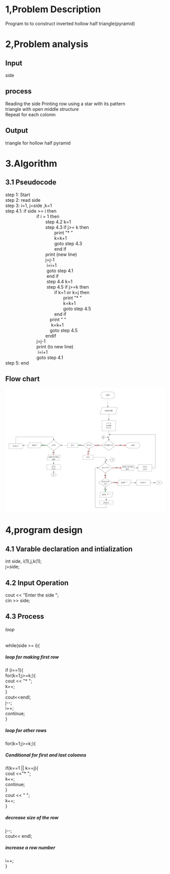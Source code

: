 # 1,Problem Description
Program to to construct inverted hollow half triangle(pyramid)
# 2,Problem analysis
## Input 
side
## process
Reading the side
Printing row using a star with its pattern</br>
triangle with open middle structure </br>
Repeat for each colomn 
## Output
triangle for hollow half pyramid 
# 3.Algorithm
## 3.1 Pseudocode
step 1: Start </br>
step 2: read side </br>
step 3: i=1, j=side ,k=1 </br>
step 4.1: if side >= i then </br>
&emsp;&emsp;&emsp;&emsp;&emsp;&emsp;&emsp;if i = 1 then </br>
&emsp;&emsp;&emsp;&emsp;&emsp;&emsp;&emsp;&emsp;&emsp;step 4.2 k=1 </br>
&emsp;&emsp;&emsp;&emsp;&emsp;&emsp;&emsp;&emsp;&emsp;step 4.3 if j>= k then </br>
&emsp;&emsp;&emsp;&emsp;&emsp;&emsp;&emsp;&emsp;&emsp;&emsp;&emsp;print "*  " </br>
&emsp;&emsp;&emsp;&emsp;&emsp;&emsp;&emsp;&emsp;&emsp;&emsp;&emsp;k=k+1 </br>
&emsp;&emsp;&emsp;&emsp;&emsp;&emsp;&emsp;&emsp;&emsp;&emsp;&emsp;goto step 4.3 </br>
&emsp;&emsp;&emsp;&emsp;&emsp;&emsp;&emsp;&emsp;&emsp;&emsp;&emsp;end if </br>
&emsp;&emsp;&emsp;&emsp;&emsp;&emsp;&emsp;&emsp;&emsp;print (new line) </br>
&emsp;&emsp;&emsp;&emsp;&emsp;&emsp;&emsp;&emsp;&emsp;j=j-1 </br>
&emsp;&emsp;&emsp;&emsp;&emsp;&emsp;&emsp;&emsp;&emsp; i=i+1 </br>
&emsp;&emsp;&emsp;&emsp;&emsp;&emsp;&emsp;&emsp;&emsp; goto step 4.1 </br>
&emsp;&emsp;&emsp;&emsp;&emsp;&emsp;&emsp;&emsp;&emsp; end if </br>
&emsp;&emsp;&emsp;&emsp;&emsp;&emsp;&emsp;&emsp;&emsp; step 4.4 k=1 </br>
&emsp;&emsp;&emsp;&emsp;&emsp;&emsp;&emsp;&emsp;&emsp; step 4.5 if j>=k then </br>
&emsp;&emsp;&emsp;&emsp;&emsp;&emsp;&emsp;&emsp;&emsp;&emsp;&emsp;if k=1 or k=j then  </br>
&emsp;&emsp;&emsp;&emsp;&emsp;&emsp;&emsp;&emsp;&emsp;&emsp;&emsp;&emsp;&emsp;print "*  " </br>
&emsp;&emsp;&emsp;&emsp;&emsp;&emsp;&emsp;&emsp;&emsp;&emsp;&emsp;&emsp;&emsp;k=k+1 </br>
&emsp;&emsp;&emsp;&emsp;&emsp;&emsp;&emsp;&emsp;&emsp;&emsp;&emsp;&emsp;&emsp;goto step 4.5 </br>
&emsp;&emsp;&emsp;&emsp;&emsp;&emsp;&emsp;&emsp;&emsp;&emsp;&emsp;end if </br>
&emsp;&emsp;&emsp;&emsp;&emsp;&emsp;&emsp;&emsp;&emsp;&emsp;print "   " </br>
&emsp;&emsp;&emsp;&emsp;&emsp;&emsp;&emsp;&emsp;&emsp;&emsp; k=k+1 </br>
&emsp;&emsp;&emsp;&emsp;&emsp;&emsp;&emsp;&emsp;&emsp;&emsp;goto step 4.5 </br>
&emsp;&emsp;&emsp;&emsp;&emsp;&emsp;&emsp;&emsp;&emsp;endif </br>
&emsp;&emsp;&emsp;&emsp;&emsp;&emsp;&emsp;j=j-1 </br>
&emsp;&emsp;&emsp;&emsp;&emsp;&emsp;&emsp;print (to new line) </br>
&emsp;&emsp;&emsp;&emsp;&emsp;&emsp;&emsp; i=i+1 </br>
&emsp;&emsp;&emsp;&emsp;&emsp;&emsp;&emsp;goto step 4.1 </br>
step 5: end
## Flow chart
<img src="Flowcharts.jpeg"></br>
# 4,program design
## 4.1 Varable declaration and intialization
int side, i(1),j,k(1); </br>
j=side;
## 4.2 Input Operation
cout << "Enter the side "; </br>
cin >> side;
## 4.3 Process
###### loop
while(side >= i){
##### loop for making first row 
if (i==1){</br>
for(k=1;j>=k;){</br>
    cout << "*  ";</br>
    k++;</br>
    }</br>
cout<<endl;</br>
j--;</br>
i++;</br>
continue;</br>
}
##### loop for other rows
for(k=1;j>=k;){
##### Conditional for first and last colomns
if(k==1 || k==j){</br>
cout <<"*  ";</br>
k++;</br>
continue;</br>
}</br>
cout << "   ";</br>
k++;</br>
}</br>
##### decrease size of the row
j--;</br>
cout<< endl;
##### increase a row number
i++; </br>
}
